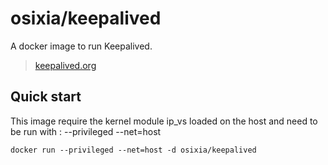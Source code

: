 # osixia/keepalived

A docker image to run Keepalived.
> [keepalived.org](http://keepalived.org/)

## Quick start

This image require the kernel module ip_vs loaded on the host and need to be run with : --privileged --net=host

    docker run --privileged --net=host -d osixia/keepalived
